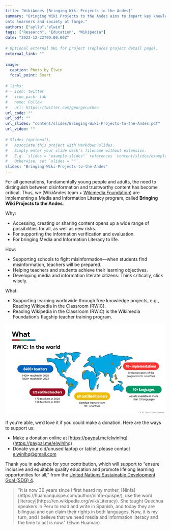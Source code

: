 ```yaml
---
title: "WikiAndes [Bringing Wiki Projects to the Andes]"
summary: "Bringing Wiki Projects to the Andes aims to impart key knowledge 
onto learners and society at large."
authors: ["ayllu","elwin"]
tags: ["Research", "Education", "Wikipedia"]
date: "2022-12-22T00:00:00Z"

# Optional external URL for project (replaces project detail page).
external_link: ""

image:
  caption: Photo by Elwin
  focal_point: Smart

# links:
# - icon: twitter
#   icon_pack: fab
#   name: Follow
#   url: https://twitter.com/georgecushen
url_code: ""
url_pdf: ""
url_slides: "content/slides/Bringing-Wiki-Projects-to-the-Andes.pdf"
url_video: ""

# Slides (optional).
#   Associate this project with Markdown slides.
#   Simply enter your slide deck's filename without extension.
#   E.g. `slides = "example-slides"` references `content/slides/example-slides.md`.
#   Otherwise, set `slides = ""`.
slides: "Bringing-Wiki-Projects-to-the-Andes"
---
```


For all generations, fundamentally young people and adults, the need to distinguish between disinformation and trustworthy content has become critical. Thus, we (WikiAndes team + [Wikimedia Foundation](https://wikimediafoundation.org/)) are implementing a Media and Information Literacy program, called **Bringing Wiki Projects to the Andes**.

Why:
- Accessing, creating or sharing content opens up a wide range of possibilities for all, as well as new risks.
- For supporting the information verification and evaluation.
- For bringing Media and Information Literacy to life.

How:
- Supporting schools to fight misinformation—when students find misinformation, teachers will be prepared.
- Helping teachers and students achieve their learning 
objectives.
- Developing media and information literate citizens: Think critically, click wisely.

What:
- Supporting learning worldwide through free knowledge projects, e.g., Reading Wikipedia in the Classroom (RWiC).
- Reading Wikipedia in the Classroom (RWiC) is the Wikimedia Foundation’s flagship teacher training program.

![Bringing Wiki Projects to the Andes](/assets/images/Bringing-Wiki-Projects-to-the-Andes-RWiC.png)

If you’re able, we’d love it if you could make a donation. Here are the ways to support us:
- Make a donation online at [https://paypal.me/elwinlhq](https://paypal.me/elwinlhq)
- Donate your old/unused laptop or tablet, please contact [elwinlhq@gmail.com](mailto:elwinlhq@gmail.com)

Thank you in advance for your contribution, which will support to “ensure inclusive and equitable quality education and promote lifelong learning opportunities for all,” from the [United Nations Sustainable Development Goal (SDG) 4](https://sustainabledevelopment.un.org/sdg4).

<blockquote>
<p>"It is now 30 years since I first heard my mother, [Ninfa](https://huamanquispe.com/author/ninfa-quispe/), use the word [literacy](https://en.wikipedia.org/wiki/Literacy). She taught Quechua speakers in Peru to read and write in Spanish, and today they are bilingual and can claim their rights in both languages. Now, it is my turn, and I believe that we need media and information literacy and the time to act is now." (Elwin Huaman)</p>
</blockquote>

